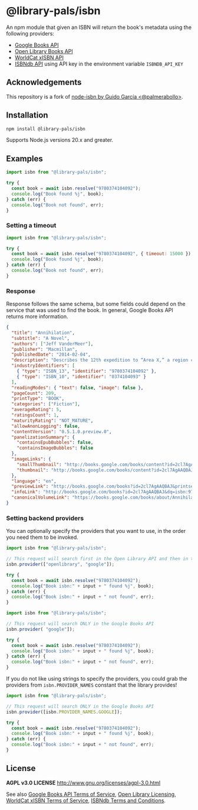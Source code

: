 # @library-pals/isbn

An npm module that given an ISBN will return the book's metadata using the
following providers:

- [Google Books API](https://developers.google.com/books/)
- [Open Library Books API](https://openlibrary.org/dev/docs/api/books)
- [WorldCat xISBN API](http://xisbn.worldcat.org/xisbnadmin/doc/api.htm)
- [ISBNdb API](https://isbndb.com/apidocs/v2) using API key in the environment
  variable `ISBNDB_API_KEY`

## Acknowledgements

This repository is a fork of
[node-isbn by Guido García <@palmerabollo>](https://github.com/palmerabollo/node-isbn).

## Installation

```bash
npm install @library-pals/isbn
```

Supports Node.js versions 20.x and greater.

## Examples

```javascript
import isbn from "@library-pals/isbn";

try {
  const book = await isbn.resolve("9780374104092");
  console.log("Book found %j", book);
} catch (err) {
  console.log("Book not found", err);
}
```

### Setting a timeout

```javascript
import isbn from "@library-pals/isbn";

try {
  const book = await isbn.resolve("9780374104092", { timeout: 15000 });
  console.log("Book found %j", book);
} catch (err) {
  console.log("Book not found", err);
}
```

### Response

Response follows the same schema, but some fields could depend on the service
that was used to find the book. In general, Google Books API returns more
information.

```json
{
  "title": "Annihilation",
  "subtitle": "A Novel",
  "authors": ["Jeff VanderMeer"],
  "publisher": "Macmillan",
  "publishedDate": "2014-02-04",
  "description": "Describes the 12th expedition to “Area X,” a region cut off from the continent for decades, by a group of intrepid women scientists who try to ignore the high mortality rates of those on the previous 11 missions. Original. 75,000 first printing.",
  "industryIdentifiers": [
    { "type": "ISBN_13", "identifier": "9780374104092" },
    { "type": "ISBN_10", "identifier": "0374104093" }
  ],
  "readingModes": { "text": false, "image": false },
  "pageCount": 209,
  "printType": "BOOK",
  "categories": ["Fiction"],
  "averageRating": 5,
  "ratingsCount": 1,
  "maturityRating": "NOT_MATURE",
  "allowAnonLogging": false,
  "contentVersion": "0.5.1.0.preview.0",
  "panelizationSummary": {
    "containsEpubBubbles": false,
    "containsImageBubbles": false
  },
  "imageLinks": {
    "smallThumbnail": "http://books.google.com/books/content?id=2cl7AgAAQBAJ&printsec=frontcover&img=1&zoom=5&edge=curl&source=gbs_api",
    "thumbnail": "http://books.google.com/books/content?id=2cl7AgAAQBAJ&printsec=frontcover&img=1&zoom=1&edge=curl&source=gbs_api"
  },
  "language": "en",
  "previewLink": "http://books.google.com/books?id=2cl7AgAAQBAJ&printsec=frontcover&dq=isbn:9780374104092&hl=&cd=1&source=gbs_api",
  "infoLink": "http://books.google.com/books?id=2cl7AgAAQBAJ&dq=isbn:9780374104092&hl=&source=gbs_api",
  "canonicalVolumeLink": "https://books.google.com/books/about/Annihilation.html?hl=&id=2cl7AgAAQBAJ"
}
```

### Setting backend providers

You can optionally specify the providers that you want to use, in the order you
need them to be invoked.

```javascript
import isbn from "@library-pals/isbn";

// This request will search first in the Open Library API and then in the Google Books API
isbn.provider(["openlibrary", "google"]);

try {
  const book = await isbn.resolve("9780374104092");
  console.log("Book isbn:" + input + " found %j", book);
} catch (err) {
  console.log("Book isbn:" + input + " not found", err);
}
```

```javascript
import isbn from "@library-pals/isbn";

// This request will search ONLY in the Google Books API
isbn.provider( "google"]);

try {
  const book = await isbn.resolve("9780374104092");
  console.log("Book isbn:" + input + " found %j", book);
} catch (err) {
  console.log("Book isbn:" + input + " not found", err);
}
```

If you do not like using strings to specify the providers, you could grab the
providers from `isbn.PROVIDER_NAMES` constant that the library provides!

```javascript
import isbn from "@library-pals/isbn";

// This request will search ONLY in the Google Books API
isbn.provider([isbn.PROVIDER_NAMES.GOOGLE]);

try {
  const book = await isbn.resolve("9780374104092");
  console.log("Book isbn:" + input + " found %j", book);
} catch (err) {
  console.log("Book isbn:" + input + " not found", err);
}
```

## License

**AGPL v3.0 LICENSE** http://www.gnu.org/licenses/agpl-3.0.html

See also
[Google Books API Terms of Service](https://developers.google.com/books/terms),
[Open Library Licensing](https://openlibrary.org/developers/licensing),
[WorldCat xISBN Terms of Service](http://www.oclc.org/worldcat/community/terms.en.html),
[ISBNdb Terms and Conditions](https://isbndb.com/terms-and-conditions).

